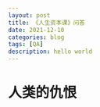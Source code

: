 ```yaml
---
layout: post
title: 《人生资本课》问答
date: 2021-12-10
categories: blog
tags: [QA]
description: hello world
---
```


# 人类的仇恨